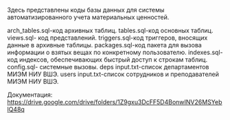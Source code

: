 Здесь представлены коды базы данных для системы автоматизированного учета материальных ценностей.

arch_tables.sql-код архивных таблиц.
tables.sql-код основных таблиц.
views.sql- код представлений.
triggers.sql-код триггеров, вносящих данные в архивные таблицы.
packages.sql-код пакета для вызова информации о взятых вещах по конкретному пользователю.
indexes.sql-код индексов, обеспечивающих быстрый доступ к строкам таблиц.
config.sql- системные вызовы.
deps input.txt-список департаментов МИЭМ НИУ ВШЭ.
users input.txt-список сотрудников и преподавателей МИЭМ НИУ ВШЭ.

Документация: https://drive.google.com/drive/folders/1Z9gxu3DcFF5D4BonwINV26MSYeblQ48q
